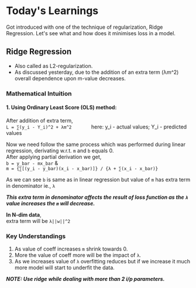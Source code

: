 # Today's Learnings
Got introduced with one of the technique of regularization, Ridge Regression. Let's see what and how does it minimises loss in a model.

## Ridge Regression 

- Also called as L2-regularization.
- As discussed yesterday, due to the addition of an extra term (λm^2) overall dependence upon m-value decreases.

### Mathematical Intuition
#### 1. Using Ordinary Least Score (OLS) method:

After addition of extra term,  
 ```L = ∑(y_i - Y_i)^2 + λm^2```            &emsp;&emsp;  &emsp;                    here: y_i - actual values; Y_i - predicted values

 Now we need follow the same process which was performed during linear regression, derivating w.r.t. ```m``` and ```b``` equals 0.  
 After applying partial derivation we get,  
 ```b = y_bar - mx_bar``` &  
 ```m = {∑[(y_i - y_bar)(x_i - x_bar)]} / {λ + ∑(x_i - x_bar)}```

 As we can see ```b``` is same as in linear regression but value of ```m``` has extra term in denominator ie., ```λ```

 ***This extra term in denominator affects the result of loss function as the ```λ``` value increases the ```m``` will decrease.***

 **In N-dim data**,  
 extra term will be ```λ||w||^2``` 

 ### Key Understandings
 1. As value of coeff increases ```m``` shrink towards 0.
 2. More the value of coeff more will be the impact of ```λ```.
 3. As we increases value of ```λ``` overfitting reduces but if we increase it much more model will start to underfit the data.


***NOTE: Use ridge while dealing with more than 2 i/p parameters.***
